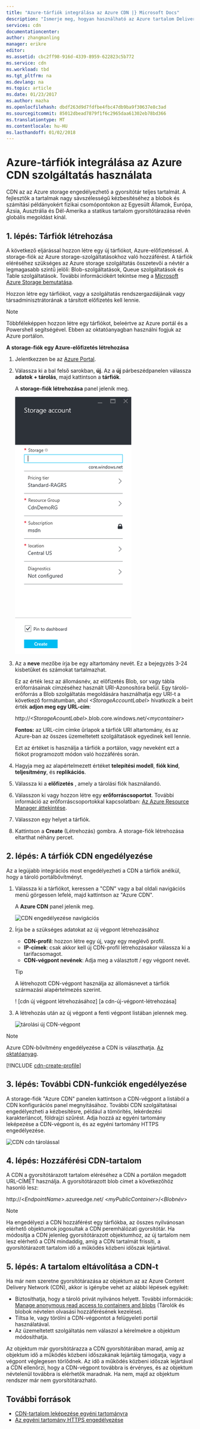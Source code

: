 ```yaml
---
title: "Azure-tárfiók integrálása az Azure CDN |} Microsoft Docs"
description: "Ismerje meg, hogyan használható az Azure tartalom Delivery Network (CDN) tartalmak nagy sávszélességű kézbesítéséhez az Azure Storage blobs gyorsítótárazása révén."
services: cdn
documentationcenter: 
author: zhangmanling
manager: erikre
editor: 
ms.assetid: cbc2ff98-916d-4339-8959-622823c5b772
ms.service: cdn
ms.workload: tbd
ms.tgt_pltfrm: na
ms.devlang: na
ms.topic: article
ms.date: 01/23/2017
ms.author: mazha
ms.openlocfilehash: dbdf263d9d7fdfbe4fbc47db9ba9f30637e8c3ad
ms.sourcegitcommit: 85012dbead7879f1f6c2965daa61302eb78bd366
ms.translationtype: MT
ms.contentlocale: hu-HU
ms.lasthandoff: 01/02/2018
---
```

# <a name="integrate-an-azure-storage-account-with-azure-cdn"></a>Azure-tárfiók integrálása az Azure CDN szolgáltatás használata
CDN az az Azure storage engedélyezhető a gyorsítótár teljes tartalmát. A fejlesztők a tartalmak nagy sávszélességű kézbesítéséhez a blobok és számítási példányokért fizikai csomópontokon az Egyesült Államok, Európa, Ázsia, Ausztrália és Dél-Amerika a statikus tartalom gyorsítótárazása révén globális megoldást kínál.

## <a name="step-1-create-a-storage-account"></a>1. lépés: Tárfiók létrehozása
A következő eljárással hozzon létre egy új tárfiókot, Azure-előfizetéssel. A storage-fiók az Azure storage-szolgáltatásokhoz való hozzáférést. A tárfiók eléréséhez szükséges az Azure storage szolgáltatás összetevői a névtér a legmagasabb szintű jelöli: Blob-szolgáltatások, Queue szolgáltatások és Table szolgáltatások. További információkért tekintse meg a [Microsoft Azure Storage bemutatása](../storage/common/storage-introduction.md).

Hozzon létre egy tárfiókot, vagy a szolgáltatás rendszergazdájának vagy társadminisztrátorának a társított előfizetés kell lennie.

> [!NOTE]
> Többféleképpen hozzon létre egy tárfiókot, beleértve az Azure portál és a Powershell segítségével.  Ebben az oktatóanyagban használni fogjuk az Azure portálon.  
> 
> 

**A storage-fiók egy Azure-előfizetés létrehozása**

1. Jelentkezzen be az [Azure Portal](https://portal.azure.com).
2. Válassza ki a bal felső sarokban, **új**. Az a **új** párbeszédpanelen válassza **adatok + tárolás**, majd kattintson a **tárfiók**.
    
    A **storage-fiók létrehozása** panel jelenik meg.   

    ![Tárfiók létrehozása][create-new-storage-account]  

3. Az a **neve** mezőbe írja be egy altartomány nevét. Ez a bejegyzés 3-24 kisbetűket és számokat tartalmazhat.
   
    Ez az érték lesz az állomásnév, az előfizetés Blob, sor vagy tábla erőforrásainak címzéséhez használt URI-Azonosítóra belül. Egy tároló-erőforrás a Blob szolgáltatás megoldására használhatja egy URI-t a következő formátumban, ahol  *&lt;StorageAccountLabel&gt;*  hivatkozik a beírt érték **adjon meg egy URL-cím**:
   
    http://*&lt;StorageAcountLabel&gt;*.blob.core.windows.net/*&lt;mycontainer&gt;*
   
    **Fontos:** az URL-cím címke űrlapok a tárfiók URI altartomány, és az Azure-ban az összes üzemeltetett szolgáltatások egyedinek kell lennie.
   
    Ezt az értéket is használja a tárfiók a portálon, vagy neveként ezt a fiókot programozott módon való hozzáférés során.
4. Hagyja meg az alapértelmezett értéket **telepítési modell**, **fiók kind**, **teljesítmény**, és **replikációs**. 
5. Válassza ki a **előfizetés** , amely a tárolási fiók használandó.
6. Válasszon ki vagy hozzon létre egy **erőforráscsoportot**.  További információ az erőforráscsoportokkal kapcsolatban: [Az Azure Resource Manager áttekintése](../azure-resource-manager/resource-group-overview.md#resource-groups).
7. Válasszon egy helyet a tárfiók.
8. Kattintson a **Create** (Létrehozás) gombra. A storage-fiók létrehozása eltarthat néhány percet.

## <a name="step-2-enable-cdn-for-the-storage-account"></a>2. lépés: A tárfiók CDN engedélyezése

Az a legújabb integrációs most engedélyezheti a CDN a tárfiók anélkül, hogy a tároló portálbővítményt. 

1. Válassza ki a tárfiókot, keressen a "CDN" vagy a bal oldali navigációs menü görgessen lefelé, majd kattintson az "Azure CDN".
    
    A **Azure CDN** panel jelenik meg.

    ![CDN engedélyezése navigációs][cdn-enable-navigation]
    
2. Írja be a szükséges adatokat az új végpont létrehozásához
    - **CDN-profil**: hozzon létre egy új, vagy egy meglévő profil.
    - **IP-címek**: csak akkor kell új CDN-profil létrehozásakor válassza ki a tarifacsomagot.
    - **CDN-végpont nevének**: Adja meg a választott / egy végpont nevét.

    > [!TIP]
    > A létrehozott CDN-végpont használja az állomásnevet a tárfiók származási alapértelmezés szerint.

    ! [cdn új végpont létrehozásához] [a cdn-új-végpont-létrehozása]

3. A létrehozás után az új végpont a fenti végpont listában jelennek meg.

    ![tárolási új CDN-végpont][cdn-storage-new-endpoint]

> [!NOTE]
> Azure CDN-bővítmény engedélyezése a CDN is választhatja. [Az oktatóanyag](#Tutorial-cdn-create-profile).
> 
> 

[!INCLUDE [cdn-create-profile](../../includes/cdn-create-profile.md)]  

## <a name="step-3-enable-additional-cdn-features"></a>3. lépés: További CDN-funkciók engedélyezése

A storage-fiók "Azure CDN" panelen kattintson a CDN-végpont a listából a CDN konfigurációs panel megnyitásához. További CDN szolgáltatásai engedélyezheti a kézbesítésre, például a tömörítés, lekérdezési karakterláncot, földrajzi szűrést. Adja hozzá az egyéni tartomány leképezése a CDN-végpont is, és az egyéni tartomány HTTPS engedélyezése.
    
![CDN cdn tárolással][cdn-storage-cdn-configuration]

## <a name="step-4-access-cdn-content"></a>4. lépés: Hozzáférési CDN-tartalom
A CDN a gyorsítótárazott tartalom eléréséhez a CDN a portálon megadott URL-CÍMÉT használja. A gyorsítótárazott blob címet a következőhöz hasonló lesz:

http://<*EndpointName*\>.azureedge.net/ <*myPublicContainer*\>/<*Blobnév*\>

> [!NOTE]
> Ha engedélyezi a CDN hozzáférést egy tárfiókba, az összes nyilvánosan elérhető objektumok jogosultak a CDN peremhálózati gyorsítótár. Ha módosítja a CDN jelenleg gyorsítótárazott objektumhoz, az új tartalom nem lesz elérhető a CDN mindaddig, amíg a CDN tartalmát frissíti, a gyorsítótárazott tartalom idő a működés közbeni időszak lejártával.
> 
> 

## <a name="step-5-remove-content-from-the-cdn"></a>5. lépés: A tartalom eltávolítása a CDN-t
Ha már nem szeretne gyorsítótárazása az objektum az az Azure Content Delivery Network (CDN), akkor is igénybe vehet az alábbi lépések egyikét:

* Biztosíthatja, hogy a tároló privát nyilvános helyett. További információk: [Manage anonymous read access to containers and blobs](../storage/blobs/storage-manage-access-to-resources.md) (Tárolók és blobok névtelen olvasási hozzáférésének kezelése).
* Tiltsa le, vagy törölni a CDN-végpontot a felügyeleti portál használatával.
* Az üzemeltetett szolgáltatás nem válaszol a kérelmekre a objektum módosíthatja.

Az objektum már gyorsítótárazza a CDN gyorsítótárában marad, amíg az objektum idő a működés közbeni időszakának lejártáig támogatja, vagy a végpont véglegesen törlődnek. Az idő a működés közbeni időszak lejártával a CDN ellenőrzi, hogy a CDN-végpont továbbra is érvényes, és az objektum névtelenül továbbra is elérhetők maradnak. Ha nem, majd az objektum rendszer már nem gyorsítótárazható.

## <a name="additional-resources"></a>További források
* [CDN-tartalom leképezése egyéni tartományra](cdn-map-content-to-custom-domain.md)
* [Az egyéni tartomány HTTPS engedélyezése](cdn-custom-ssl.md)

[create-new-storage-account]: ./media/cdn-create-a-storage-account-with-cdn/CDN_CreateNewStorageAcct.png
[cdn-enable-navigation]: ./media/cdn-create-a-storage-account-with-cdn/cdn-storage-new-endpoint-creation.png
[cdn-storage-new-endpoint]: ./media/cdn-create-a-storage-account-with-cdn/cdn-storage-new-endpoint-list.png
[cdn-storage-cdn-configuration]: ./media/cdn-create-a-storage-account-with-cdn/cdn-storage-endpoint-configuration.png 
